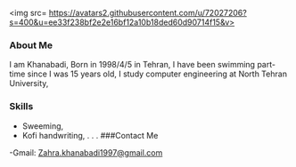 <img src= https://avatars2.githubusercontent.com/u/72027206?s=400&u=ee33f238bf2e2e16bf12a10b18ded60d90714f15&v>
### About Me
I am Khanabadi,
Born in 1998/4/5 in Tehran,
I have been swimming part-time since I was 15 years old,
I study computer engineering at North Tehran University,
### Skills
 + Sweeming,
 + Kofi handwriting,
.
.
.
###Contact Me

-Gmail: Zahra.khanabadi1997@gmail.com
